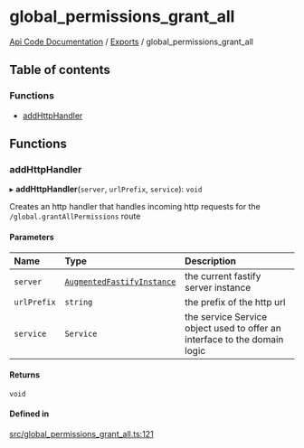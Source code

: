 # global\_permissions\_grant\_all
 
[Api Code Documentation](../README.md) / [Exports](../modules.md) / global\_permissions\_grant\_all

## Table of contents

### Functions

- [addHttpHandler](global_permissions_grant_all.md#addhttphandler)

## Functions

### addHttpHandler

▸ **addHttpHandler**(`server`, `urlPrefix`, `service`): `void`

Creates an http handler that handles incoming http requests for the `/global.grantAllPermissions` route

#### Parameters

| Name | Type | Description |
| :------ | :------ | :------ |
| `server` | [`AugmentedFastifyInstance`](../interfaces/types.AugmentedFastifyInstance.md) | the current fastify server instance |
| `urlPrefix` | `string` | the prefix of the http url |
| `service` | `Service` | the service Service object used to offer an interface to the domain logic |

#### Returns

`void`

#### Defined in

[src/global_permissions_grant_all.ts:121](https://github.com/openkfw/TruBudget/blob/90402cb/api/src/global_permissions_grant_all.ts#L121)
